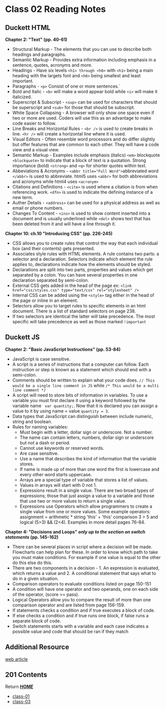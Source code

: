 # Class 02 Reading Notes 
## Duckett HTML

**Chapter 2: "Text" (pp. 40-61)** 

- Structural Markup - The elements that you can use to describe both headings and paragraphs.   
- Semantic Markup - Provides extra information including emphasis in a sentence, quotes, acronyms and more.   
- Headings - Have six levels `<h1> through <h6>` with `<h1>` being a main heading with the largets font and `<h6>` being smallest and least important.   
- Paragraphs - `<p>` Consist of one or more sentences.`    
- Bold and Italic - `<b>` will make a word appear bold while `<i>` will make it italicized.    
- Superscript & Subscript - `<sup>` can be used for characters that should be superscript and `<sub>` for those that should be subscript.    
- White Space Collapsing - A browser will only show one space even if two or more are used. Coders will use this as an advantage to make code easier to follow.   
- Line Breaks and Horizontal Rules - `<br />` is used to create breaks in line. `<hr />` will create a horizontal line where it is used.     
- Visual Editors - Often resemble word processors and do differ slightly but offer features that are common to each other. They will have a code view and a visual view.   
- Semantic Markup - Examples include emphasis (italics) `<em>` blockquote `<blockquote>` to indicate that a block of text is a quotation. Strong importance (bold) `<strong>` and `<q>` for shorter quotes within text.   
- Abbeviations & Acronyms - `<abbr title="Full Word">`abbreviated word `</abbr>` is used to abbreviate. html5 uses `<abbr>` for both abbreviations and acronyms while html4 uses `<acronym>`   
- Citations and Definitions - `<cite>` is used where a citation is from when referencing work. `<dfn>` is used to indicate the defining  instance of a new term.    
- Auther Details - `<address>` can be used for a physical address as well as email or phone numbers.   
- Changes To Content - `<ins>` is used to show content inserted into a document and is usually underlined while `<del>` shows text that has been deleted from it and will have a line through it.

**Chapter 10: ch.10 "Introducing CSS" (pp. 226-245)** 

- CSS allows you to create rules that control the way that each individual box (and their contents) gets presented.   
- Associates style rules with HTML elements. A rule contains two parts: a selector and a declaration. Selectors indicate which element the rule applies to, declarations indicate how the elements should be styled.    
- Declarations are split into two parts, properties and values which get separated by a colon. You can have several properties in one declaration separated by semi-colon.   
- External CSS gets added in the head of the page ex: `<link href="css/styles.css" type="text/css" rel="stylesheet" />`   
- Internal CSS can be added using the `<style>` tag either in the head of the page or inline in an element.   
- Selectors allow you to target rules to specific elements in an html document. There is a list of standard selectors on page 238.   
- If two selectors are identical the latter will take precedence. The most specific will take precedence as well as those marked `!important`

## Duckett JS

**Chapter 2: "Basic JavaScript Instructions" (pp. 53-84)**

- JavaScript is case sensitive.    
- A script is a series of instructions that a computer can follow. Each instruction or step is known as a statement which should end with a semi-colon.   
- Comments should be written to explain what your code does. `// This would be a single line comment in JS` while `/* This would be a multi line comment */`    
- A script will need to store bits of information in variables. To use a variable you must first declare it using a keyword followed by the variable name ` var quantity;`. Now that it is declared you can assign a value to it by using name = value `quantity = 3`.    
- Data types that JavaScript can distinguish between include numeric, string and boolean.   
- Rules for naming variables:
  - Must begin with a letter, dollar sign or underscore. Not a number.
  - The name can contain letters, numbers, dollar sign or underscore but not a dash or period. 
  - Cannot use keywords or reserved words. 
  - Are case sensitive.
  - Use a name that describes the kind of information that the variable stores.
  - If name is made up of more than one word the first is lowercase and every other word starts uppercase. 
  - Arrays are a special type of variable that stores a list of values.   
  - Values in arrays will start with 0 not 1.   
  - Expressions result in a single value. There are two broad types of expressions; those that just assign a value to a variable and those that use two or more values to return a single value.    
  - Expressions use Operators which allow programmers to create a single value from one or more values. Some example operators: assignment = arithmetic * string 'this' + 'this' comparison 3 > 5 and logical (5>3) && (2<4). Examples in more detail pages 76-84.

**Chapter 4: "Decisions and Loops" *only up to the section on switch statements* (pp. 145-162)**

- There can be several places in script where a decision will be made. Flowcharts can help plan for these. In order to know which path to take you must make conditions. For example if one value is equal to the other do this else do this. 
- There are two components in a decision - 1. An expression is evaluated, which returns a value and 2. A conditional statement that says what to do in a given situation.    
- Comparison operators to evaluate conditions listed on page 150-151   
- A condition will have one operator and two operands, one on each side of the operator, (score >= pass).   
- Logical Operators allow you to compare the result of more than one comparison operator and are listed from page 156-159.
- If statements checks a condition and if true executes a block of code.    
- If else checks a condition and if true runs one block, if false runs a separate block of code.
- Switch statements starts with a variable and each case indicates a possible value and code that should be ran if they match 

## Additional Resource 

[web article](https://chris.beams.io/posts/git-commit/)

## 201 Contents
Return [**_HOME_**](https://DustinHall.github.io/reading-notes)
* [class-01](https://dustinhall.github.io/reading-notes/class-01)
* [class-03](http://dustinhall.github.io/reading-notes/class-03)
